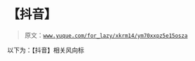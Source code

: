 # 【抖音】

> 原文：[`www.yuque.com/for_lazy/xkrm14/ym70xxpz5e15osza`](https://www.yuque.com/for_lazy/xkrm14/ym70xxpz5e15osza)

以下为：【抖音】相关风向标

